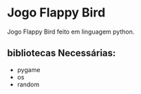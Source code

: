 # Jogo Flappy Bird
 Jogo Flappy Bird feito em linguagem python.

## bibliotecas Necessárias:

* pygame
* os
* random
